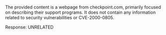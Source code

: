 The provided content is a webpage from checkpoint.com, primarily focused on describing their support programs. It does not contain any information related to security vulnerabilities or CVE-2000-0805.

Response: UNRELATED